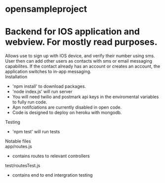 # opensampleproject
<h1>Backend for IOS application and webview. For mostly read purposes.</h1>
<div/>
<div>Allows use to sign up with IOS device, and verify their number using sms.</div>
<div/>
<div>User then can add other users as contacts with sms or email messaging capabilites.  If the contact already has an account or creates an account, the application switches to in-app messaging.</div>
<div/>
<div>Installation</div>
<ul>
<li>'npm install' to download packages.</li>
<li>'node index.js' will run server</li>
<li>You will need twilio and postmark api keys in the enviromental variables to fully run code.</li>
<li>Apn notifciations are currently disabled in open code.</li>
<li>Code is designed to deploy on heroku with mongodb.</li>
</ul>
<div/>
<div/>
<div>Testing</div>
<ul>
<li>'npm test' will run tests</li>
</ul>

<div/>
<div>Notable files</div>
<div>app/routes.js</div>
<ul>
<li>contains routes to relevant controllers</li>
</ul>
<div/>
<div>test/routesTest.js</div>
<ul>
<li>contains end to end intergration testing</li>
</ul>

